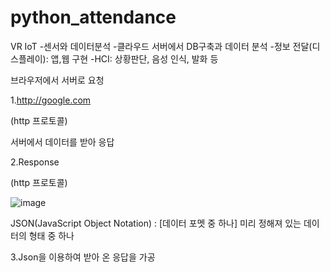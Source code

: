 # python_attendance

VR IoT
-센서와 데이터분석
-클라우드 서버에서 DB구축과 데이터 분석
-정보 전달(디스플레이): 앱,웹 구현
-HCI: 상황판단, 음성 인식, 발화 등

브라우저에서 서버로 요청

1.http://google.com

(http 프로토콜)

서버에서 데이터를 받아 응답

2.Response

(http 프로토콜)

![image](https://github.com/wlehd12/python_attendance/assets/125344095/61e869c8-3f14-407b-b5f2-18113c53b8f5)

JSON(JavaScript Object Notation) : [데이터 포멧 중 하나] 미리 정해져 있는 데이터의 형태 중 하나

3.Json을 이용하여 받아 온 응답을 가공
